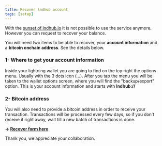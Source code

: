 ```yaml
---
title: Recover lndhub account
tags: [setup]
---
```



With the [sunset of lndhub.io](/sunsetting-lndhub/) it is not possible to use the service anymore. However you can request to recover your balance.

You will need two items to be able to recover, your **account information** and a **bitcoin onchain address**. See the details below. 

### 1- Where to get your account information
Inside your lightning wallet you are going to find on the top right the options menu. Usually with the 3 dots icon (...). After you tap the menu you will be taken to the wallet options screen, where you will find the "backup/export" option. This is your account information and starts with **lndhub://**

### 2- Bitcoin address
You will also need to provide a bitcoin address in order to receive your transaction. Transactions will be processed every few days, so if you don't receive it right away, wait till a new batch of transactions is done.

**→ [Recover form here](https://igor120.typeform.com/to/Ou0YJKj7)**

Thank you, we appreciate your collaboration.